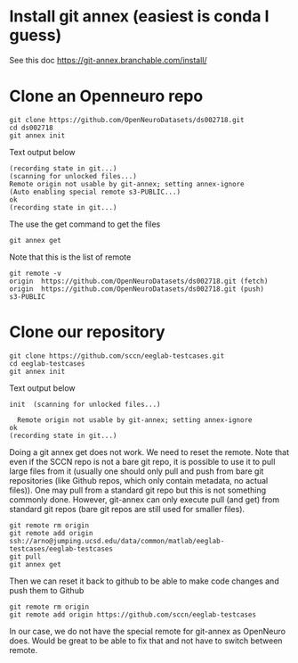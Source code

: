 # Install git annex (easiest is conda I guess)

See this doc https://git-annex.branchable.com/install/

# Clone an Openneuro repo
```
git clone https://github.com/OpenNeuroDatasets/ds002718.git
cd ds002718
git annex init
```
Text output below

```init  (merging origin/git-annex into git-annex...)
(recording state in git...)
(scanning for unlocked files...)
Remote origin not usable by git-annex; setting annex-ignore
(Auto enabling special remote s3-PUBLIC...)
ok
(recording state in git...)
```

The use the get command to get the files

```
git annex get
```

Note that this is the list of remote

```
git remote -v
origin	https://github.com/OpenNeuroDatasets/ds002718.git (fetch)
origin	https://github.com/OpenNeuroDatasets/ds002718.git (push)
s3-PUBLIC
```

# Clone our repository

```
git clone https://github.com/sccn/eeglab-testcases.git
cd eeglab-testcases
git annex init
```

Text output below

```
init  (scanning for unlocked files...)

  Remote origin not usable by git-annex; setting annex-ignore
ok
(recording state in git...)
```

Doing a git annex get does not work.
We need to reset the remote. Note that even if the SCCN repo is not a bare git repo, it is possible to use it to pull large files from it (usually one should only pull and push from bare git repositories (like Github repos, which only contain metadata, no actual files)). One may pull from a standard git repo but this is not something commonly done. However, git-annex can only execute pull (and get) from standard git repos (bare git repos are still used for smaller files).

```
git remote rm origin
git remote add origin ssh://arno@jumping.ucsd.edu/data/common/matlab/eeglab-testcases/eeglab-testcases
git pull
git annex get
```

Then we can reset it back to github to be able to make code changes and push them to Github

```
git remote rm origin
git remote add origin https://github.com/sccn/eeglab-testcases
```

In our case, we do not have the special remote for git-annex as OpenNeuro does. Would be great to be able to fix that and not have to switch between remote.


